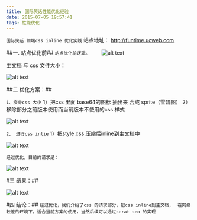 ```yaml
---
title: 国际笑话性能优化经验
date: 2015-07-05 19:57:41
tags: 性能优化
---
```


``国际笑话 前端css inline 优化实践``
站点地址： http://funtime.ucweb.com

##一. 站点优化前##
``站点优化前逻辑。``
　　![alt text](http://7xawfk.com1.z0.glb.clouddn.com/m1.png "站点优化前逻辑")

   主文档  与  css 文件大小：

   ![alt text](http://7xawfk.com1.z0.glb.clouddn.com/m2.png "主文档与css大小")

##二 优化方案：##

``1、瘦身css 大小``
   1）把css 里面 base64的图标 抽出来 合成 sprite（雪碧图）
   2）移除部分之前版本使用而当前版本不使用的css 样式

![alt text](http://7xawfk.com1.z0.glb.clouddn.com/m3.png "主文档与css大小")

``2、 进行css inlie``
   1）把style.css 压缩后inline到主文档中

![alt text](http://7xawfk.com1.z0.glb.clouddn.com/m4.png "主文档大小")

``经过优化，目前的请求是：``

![alt text](http://7xawfk.com1.z0.glb.clouddn.com/m5.png "主文档与js大小")

#三 结果：##

![alt text](http://7xawfk.com1.z0.glb.clouddn.com/m6.png "优化后逻辑")


#四 结论：##
``经过优化，我们介绍了css 的请求部分，把css inline到主文档， ``
``在网络较差的环境下，适合当前方案的使用，当然后续可以通过scrat seo 的实现``


